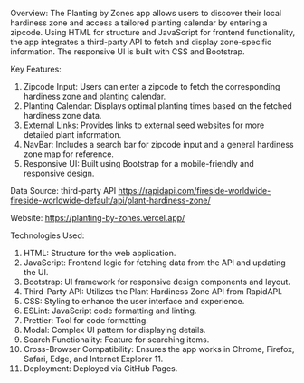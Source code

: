Overview:
The Planting by Zones app allows users to discover their local hardiness zone and access a tailored planting calendar by entering a zipcode. Using HTML for structure and JavaScript for frontend functionality, the app integrates a third-party API to fetch and display zone-specific information. The responsive UI is built with CSS and Bootstrap.

Key Features:

1. Zipcode Input: Users can enter a zipcode to fetch the corresponding hardiness zone and planting calendar.
2. Planting Calendar: Displays optimal planting times based on the fetched hardiness zone data.
3. External Links: Provides links to external seed websites for more detailed plant information.
4. NavBar: Includes a search bar for zipcode input and a general hardiness zone map for reference.
5. Responsive UI: Built using Bootstrap for a mobile-friendly and responsive design.

Data Source: third-party API
https://rapidapi.com/fireside-worldwide-fireside-worldwide-default/api/plant-hardiness-zone/

Website: https://planting-by-zones.vercel.app/

Technologies Used:

1. HTML: Structure for the web application.
2. JavaScript: Frontend logic for fetching data from the API and updating the UI.
3. Bootstrap: UI framework for responsive design components and layout.
4. Third-Party API: Utilizes the Plant Hardiness Zone API from RapidAPI.
5. CSS: Styling to enhance the user interface and experience.
6. ESLint: JavaScript code formatting and linting.
7. Prettier: Tool for code formatting.
8. Modal: Complex UI pattern for displaying details.
9. Search Functionality: Feature for searching items.
10. Cross-Browser Compatibility: Ensures the app works in Chrome, Firefox, Safari, Edge, and Internet Explorer 11.
11. Deployment: Deployed via GitHub Pages.

